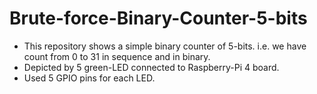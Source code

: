 # Brute-force-Binary-Counter-5-bits
- This repository shows a simple binary counter of 5-bits. i.e. we have count from 0 to 31 in sequence and in binary. 
- Depicted by 5 green-LED connected to Raspberry-Pi 4 board.
- Used 5 GPIO pins for each LED.
